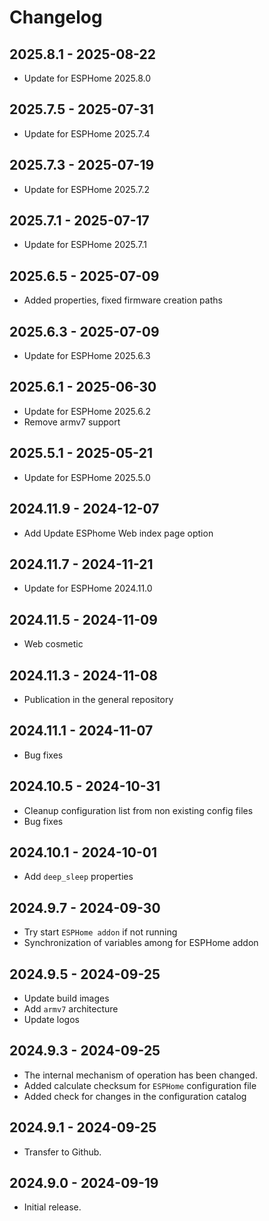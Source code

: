 # Changelog

## 2025.8.1 - 2025-08-22

- Update for ESPHome 2025.8.0

## 2025.7.5 - 2025-07-31

- Update for ESPHome 2025.7.4

## 2025.7.3 - 2025-07-19

- Update for ESPHome 2025.7.2

## 2025.7.1 - 2025-07-17

- Update for ESPHome 2025.7.1

## 2025.6.5 - 2025-07-09

- Added properties, fixed firmware creation paths

## 2025.6.3 - 2025-07-09

- Update for ESPHome 2025.6.3

## 2025.6.1 - 2025-06-30

- Update for ESPHome 2025.6.2
- Remove armv7 support

## 2025.5.1 - 2025-05-21

- Update for ESPHome 2025.5.0

## 2024.11.9 - 2024-12-07

- Add Update ESPhome Web index page option

## 2024.11.7 - 2024-11-21

- Update for ESPHome 2024.11.0

## 2024.11.5 - 2024-11-09

- Web cosmetic

## 2024.11.3 - 2024-11-08

- Publication in the general repository

## 2024.11.1 - 2024-11-07

- Bug fixes

## 2024.10.5 - 2024-10-31

- Cleanup configuration list from non existing config files
- Bug fixes

## 2024.10.1 - 2024-10-01

- Add `deep_sleep` properties

## 2024.9.7 - 2024-09-30

- Try start `ESPHome addon` if not running
- Synchronization of variables among for ESPHome addon

## 2024.9.5 - 2024-09-25

- Update build images
- Add `armv7` architecture
- Update logos

## 2024.9.3 - 2024-09-25

- The internal mechanism of operation has been changed.
- Added calculate checksum for `ESPHome` configuration file
- Added check for changes in the configuration catalog

## 2024.9.1 - 2024-09-25

- Transfer to Github.

## 2024.9.0 - 2024-09-19

- Initial release.

